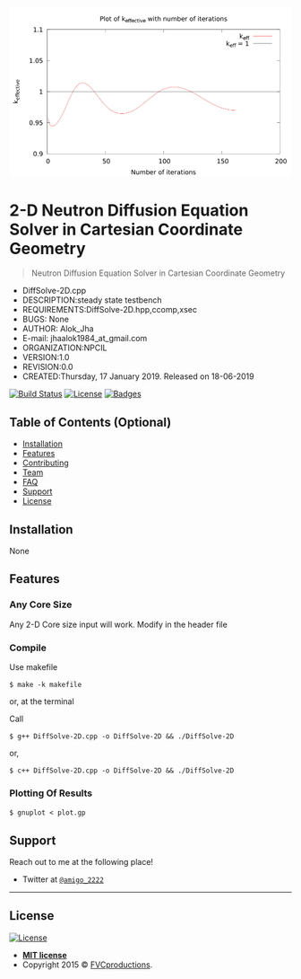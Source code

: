 ![](https://github.com/jhaal/DiffSolve-2D/blob/master/k.png?raw=true)

# 2-D Neutron Diffusion Equation Solver in Cartesian Coordinate Geometry

> Neutron Diffusion Equation Solver in Cartesian Coordinate Geometry


- DiffSolve-2D.cpp
- DESCRIPTION:steady state testbench
- REQUIREMENTS:DiffSolve-2D.hpp,ccomp,xsec
- BUGS: None
- AUTHOR: Alok_Jha
- E-mail: jhaalok1984_at_gmail.com
- ORGANIZATION:NPCIL
- VERSION:1.0
- REVISION:0.0
- CREATED:Thursday, 17 January 2019. Released on 18-06-2019



[![Build Status](http://img.shields.io/travis/badges/badgerbadgerbadger.svg?style=flat-square)](https://travis-ci.org/badges/badgerbadgerbadger)  [![License](http://img.shields.io/:license-mit-blue.svg?style=flat-square)](http://badges.mit-license.org) [![Badges](http://img.shields.io/:badges-9/9-ff6799.svg?style=flat-square)](https://github.com/badges/badgerbadgerbadger)

## Table of Contents (Optional)

- [Installation](#installation)
- [Features](#features)
- [Contributing](#contributing)
- [Team](#team)
- [FAQ](#faq)
- [Support](#support)
- [License](#license)

## Installation

None

## Features

### Any Core Size

Any 2-D Core size input will work. Modify in the header file

### Compile

Use makefile


```shell
$ make -k makefile
```
or, at the terminal

Call

```shell
$ g++ DiffSolve-2D.cpp -o DiffSolve-2D && ./DiffSolve-2D
```
or,

```shell
$ c++ DiffSolve-2D.cpp -o DiffSolve-2D && ./DiffSolve-2D
```

### Plotting Of Results

```shell
$ gnuplot < plot.gp
```


## Support

Reach out to me at the following place!

- Twitter at <a href="http://twitter.com/amigo_2222" target="_blank">`@amigo_2222`</a>

---

## License

[![License](http://img.shields.io/:license-mit-blue.svg?style=flat-square)](http://badges.mit-license.org)

- **[MIT license](http://opensource.org/licenses/mit-license.php)**
- Copyright 2015 © <a href="http://fvcproductions.com" target="_blank">FVCproductions</a>.
